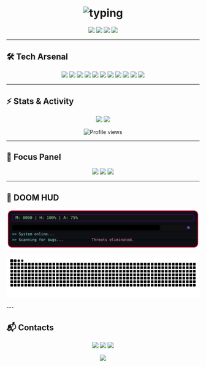 <!-- Profile: Neon / Cyberpunk / Mr. Robot. Replace ALL CAPS placeholders. -->

<h1 align="center">
  <img src="https://readme-typing-svg.herokuapp.com?font=Share+Tech+Mono&size=28&duration=2600&pause=900&color=00FFF7&center=true&vCenter=true&width=700&lines=Aleksei+—+QA+Engineer;Python+Automation+%7C+Pytest+%7C+Selenium;Future+SDET" alt="typing" />
</h1>

<!-- Neon banner -->
<p align="center">
  <img src="https://img.shields.io/badge/QA-AUTOMATION-FF003C?style=for-the-badge&labelColor=0a0a0f">
  <img src="https://img.shields.io/badge/PYTHON-00FFF7?style=for-the-badge&labelColor=0a0a0f">
  <img src="https://img.shields.io/badge/LINUX-7A00FF?style=for-the-badge&labelColor=0a0a0f">
  <img src="https://img.shields.io/badge/CI%2FCD-FF3D7F?style=for-the-badge&labelColor=0a0a0f">
</p>

---

## 🛠 Tech Arsenal
<p align="center">
  <img src="https://img.shields.io/badge/Python-1E1E1E?style=for-the-badge&logo=python&logoColor=00FFF7"/>
  <img src="https://img.shields.io/badge/Pytest-1E1E1E?style=for-the-badge&logo=pytest&logoColor=00FFF7"/>
  <img src="https://img.shields.io/badge/Selenium-1E1E1E?style=for-the-badge&logo=selenium&logoColor=43B02A"/>
  <img src="https://img.shields.io/badge/Playwright-1E1E1E?style=for-the-badge&logo=playwright&logoColor=00FF88"/>
  <img src="https://img.shields.io/badge/Postman-1E1E1E?style=for-the-badge&logo=postman&logoColor=FF6C37"/>
  <img src="https://img.shields.io/badge/Docker-1E1E1E?style=for-the-badge&logo=docker&logoColor=2496ED"/>
  <img src="https://img.shields.io/badge/Jenkins-1E1E1E?style=for-the-badge&logo=jenkins&logoColor=F0D6B7"/>
  <img src="https://img.shields.io/badge/Allure-1E1E1E?style=for-the-badge&logo=allure&logoColor=FF3D7F"/>
  <img src="https://img.shields.io/badge/GitLab%20CI%2FCD-1E1E1E?style=for-the-badge&logo=gitlab&logoColor=FC6D26"/>
  <img src="https://img.shields.io/badge/Linux-1E1E1E?style=for-the-badge&logo=linux&logoColor=FFFFFF"/>
  <img src="https://img.shields.io/badge/MySQL-1E1E1E?style=for-the-badge&logo=mysql&logoColor=00A8E8"/>
</p>

---

## ⚡ Stats & Activity
<p align="center">
  <img src="https://github-readme-stats.vercel.app/api?username=blvckcatswag&show_icons=true&theme=radical&hide_border=true" height="160" />
  <img src="https://github-readme-streak-stats.herokuapp.com/?user=blvckcatswag&theme=radical&hide_border=true" height="160" />
</p>
<p align="center">
  <img src="https://komarev.com/ghpvc/?username=blvckcatswag&color=FF003C&style=flat-square" alt="Profile views"/>
</p>

---

## 🎯 Focus Panel
<p align="center">
  <img src="https://img.shields.io/badge/Automation-Pytest%20%7C%20Selenium%20%7C%20Playwright-00FFF7?style=for-the-badge&labelColor=0a0a0f">
  <img src="https://img.shields.io/badge/CI%2FCD-Jenkins%20%7C%20GitLab%20%7C%20Docker-FF003C?style=for-the-badge&labelColor=0a0a0f">
  <img src="https://img.shields.io/badge/Reporting-Allure%20%7C%20Logs%20%7C%20Stability-7A00FF?style=for-the-badge&labelColor=0a0a0f">
</p>

---

## 💾 DOOM HUD
<!-- ВАЖНО: этот SVG должен быть отдельным файлом. 
     Ссылка ниже должна вести на RAW-версию, иначе GitHub покажет мусор. -->
<p align="center">
  <!-- замени USERNAME на свой ник. Путь верный, если doom_hud.svg лежит в корне репозитория-профиля -->
  <img src="https://raw.githubusercontent.com/blvckcatswag/blvckcatswag/main/doom_hud.svg" width="680" alt="doom hud"/>
</p>
<p align="center">
  <!-- Змейка по твоим коммитам -->
  <img src="https://raw.githubusercontent.com/blvckcatswag/blvckcatswag/output/snake-dark.svg" alt="contrib snake" width="720"/>
</p>
---

## 📬 Contacts
<p align="center">
  <a href="https://t.me/random_normal"><img src="https://img.shields.io/badge/Telegram-1E1E1E?style=for-the-badge&logo=telegram&logoColor=00FFF7"/></a>
  <a href="mailto:bestqaengineer7@gmail.com"><img src="https://img.shields.io/badge/Gmail-1E1E1E?style=for-the-badge&logo=gmail&logoColor=FF003C"/></a>
  <a href="https://www.linkedin.com/in/blvckcatswag/"><img src="https://img.shields.io/badge/LinkedIn-1E1E1E?style=for-the-badge&logo=linkedin&logoColor=00A0DC"/></a>
</p>

<p align="center">
  <img src="https://readme-typing-svg.herokuapp.com?font=Share+Tech+Mono&size=16&duration=3000&pause=1000&color=8EF0FF&center=true&vCenter=true&width=380&lines=Console+session+closed.;Awaiting+next+command." />
</p>
